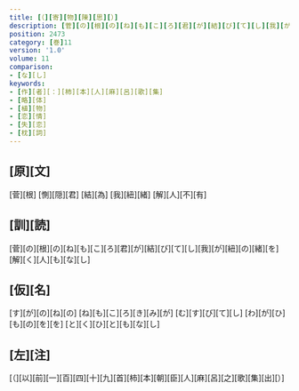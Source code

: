 ```yaml
---
title: [（][寄][物][陳][思][）]
description: [菅][の][根][の][ね][も][こ][ろ][君][が][結][び][て][し][我][が][紐][の][緒][を][解][く][人][も][な][し]
position: 2473
category: [巻]11
version: '1.0'
volume: 11
comparison:
- [な][し]
keywords:
- [作][者][：][柿][本][人][麻][呂][歌][集]
- [略][体]
- [植][物]
- [恋][情]
- [失][恋]
- [枕][詞]
---
```


## [原][文]

[菅][根] [惻][隠][君] [結][為] [我][紐][緒] [解][人][不][有]

## [訓][読]

[菅][の][根][の][ね][も][こ][ろ][君][が][結][び][て][し][我][が][紐][の][緒][を][解][く][人][も][な][し]

## [仮][名]

[す][が][の][ね][の] [ね][も][こ][ろ][き][み][が] [む][す][び][て][し] [わ][が][ひ][も][の][を][を] [と][く][ひ][と][も][な][し]

## [左][注]

[（][以][前][一][百][四][十][九][首][柿][本][朝][臣][人][麻][呂][之][歌][集][出][）]
